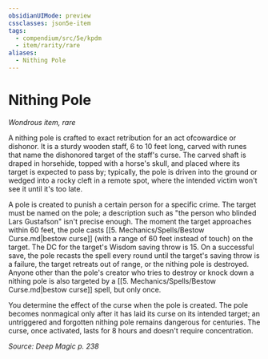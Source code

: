 ```yaml
---
obsidianUIMode: preview
cssclasses: json5e-item
tags:
  - compendium/src/5e/kpdm
  - item/rarity/rare
aliases:
  - Nithing Pole
---
```

# Nithing Pole
*Wondrous item, rare*  


A nithing pole is crafted to exact retribution for an act ofcowardice or dishonor. It is a sturdy wooden staff, 6 to 10 feet long, carved with runes that name the dishonored target of the staff's curse. The carved shaft is draped in horsehide, topped with a horse's skull, and placed where its target is expected to pass by; typically, the pole is driven into the ground or wedged into a rocky cleft in a remote spot, where the intended victim won't see it until it's too late.

A pole is created to punish a certain person for a specific crime. The target must be named on the pole; a description such as "the person who blinded Lars Gustafson" isn't precise enough. The moment the target approaches within 60 feet, the pole casts [[5. Mechanics/Spells/Bestow Curse.md\|bestow curse]] (with a range of 60 feet instead of touch) on the target. The DC for the target's Wisdom saving throw is 15. On a successful save, the pole recasts the spell every round until the target's saving throw is a failure, the target retreats out of range, or the nithing pole is destroyed. Anyone other than the pole's creator who tries to destroy or knock down a nithing pole is also targeted by a [[5. Mechanics/Spells/Bestow Curse.md\|bestow curse]] spell, but only once.

You determine the effect of the curse when the pole is created. The pole becomes nonmagical only after it has laid its curse on its intended target; an untriggered and forgotten nithing pole remains dangerous for centuries. The curse, once activated, lasts for 8 hours and doesn't require concentration.

*Source: Deep Magic p. 238*
